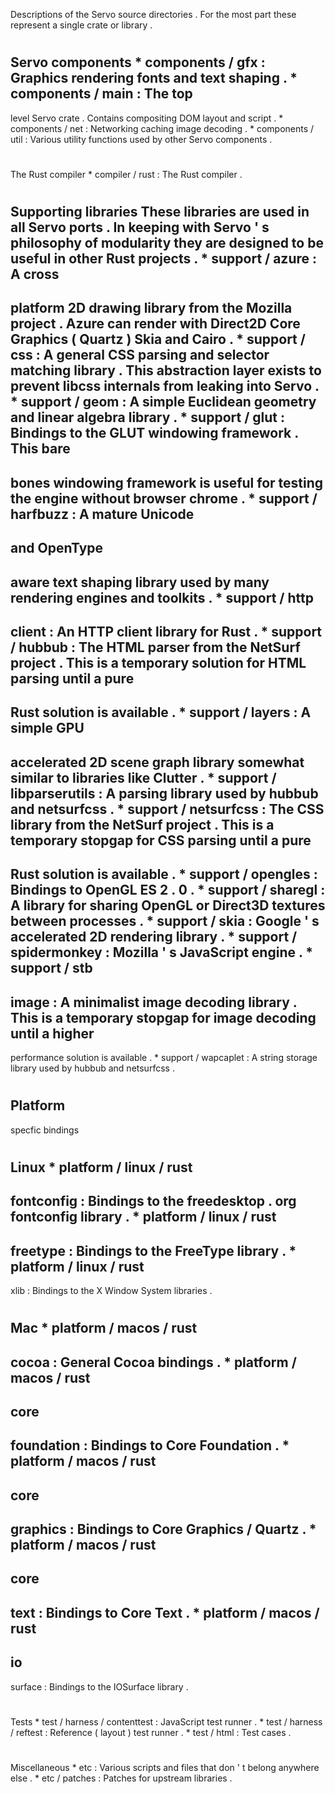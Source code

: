 Descriptions
of
the
Servo
source
directories
.
For
the
most
part
these
represent
a
single
crate
or
library
.
#
#
Servo
components
*
components
/
gfx
:
Graphics
rendering
fonts
and
text
shaping
.
*
components
/
main
:
The
top
-
level
Servo
crate
.
Contains
compositing
DOM
layout
and
script
.
*
components
/
net
:
Networking
caching
image
decoding
.
*
components
/
util
:
Various
utility
functions
used
by
other
Servo
components
.
#
#
The
Rust
compiler
*
compiler
/
rust
:
The
Rust
compiler
.
#
#
Supporting
libraries
These
libraries
are
used
in
all
Servo
ports
.
In
keeping
with
Servo
'
s
philosophy
of
modularity
they
are
designed
to
be
useful
in
other
Rust
projects
.
*
support
/
azure
:
A
cross
-
platform
2D
drawing
library
from
the
Mozilla
project
.
Azure
can
render
with
Direct2D
Core
Graphics
(
Quartz
)
Skia
and
Cairo
.
*
support
/
css
:
A
general
CSS
parsing
and
selector
matching
library
.
This
abstraction
layer
exists
to
prevent
libcss
internals
from
leaking
into
Servo
.
*
support
/
geom
:
A
simple
Euclidean
geometry
and
linear
algebra
library
.
*
support
/
glut
:
Bindings
to
the
GLUT
windowing
framework
.
This
bare
-
bones
windowing
framework
is
useful
for
testing
the
engine
without
browser
chrome
.
*
support
/
harfbuzz
:
A
mature
Unicode
-
and
OpenType
-
aware
text
shaping
library
used
by
many
rendering
engines
and
toolkits
.
*
support
/
http
-
client
:
An
HTTP
client
library
for
Rust
.
*
support
/
hubbub
:
The
HTML
parser
from
the
NetSurf
project
.
This
is
a
temporary
solution
for
HTML
parsing
until
a
pure
-
Rust
solution
is
available
.
*
support
/
layers
:
A
simple
GPU
-
accelerated
2D
scene
graph
library
somewhat
similar
to
libraries
like
Clutter
.
*
support
/
libparserutils
:
A
parsing
library
used
by
hubbub
and
netsurfcss
.
*
support
/
netsurfcss
:
The
CSS
library
from
the
NetSurf
project
.
This
is
a
temporary
stopgap
for
CSS
parsing
until
a
pure
-
Rust
solution
is
available
.
*
support
/
opengles
:
Bindings
to
OpenGL
ES
2
.
0
.
*
support
/
sharegl
:
A
library
for
sharing
OpenGL
or
Direct3D
textures
between
processes
.
*
support
/
skia
:
Google
'
s
accelerated
2D
rendering
library
.
*
support
/
spidermonkey
:
Mozilla
'
s
JavaScript
engine
.
*
support
/
stb
-
image
:
A
minimalist
image
decoding
library
.
This
is
a
temporary
stopgap
for
image
decoding
until
a
higher
-
performance
solution
is
available
.
*
support
/
wapcaplet
:
A
string
storage
library
used
by
hubbub
and
netsurfcss
.
#
#
Platform
-
specfic
bindings
#
#
#
Linux
*
platform
/
linux
/
rust
-
fontconfig
:
Bindings
to
the
freedesktop
.
org
fontconfig
library
.
*
platform
/
linux
/
rust
-
freetype
:
Bindings
to
the
FreeType
library
.
*
platform
/
linux
/
rust
-
xlib
:
Bindings
to
the
X
Window
System
libraries
.
#
#
#
Mac
*
platform
/
macos
/
rust
-
cocoa
:
General
Cocoa
bindings
.
*
platform
/
macos
/
rust
-
core
-
foundation
:
Bindings
to
Core
Foundation
.
*
platform
/
macos
/
rust
-
core
-
graphics
:
Bindings
to
Core
Graphics
/
Quartz
.
*
platform
/
macos
/
rust
-
core
-
text
:
Bindings
to
Core
Text
.
*
platform
/
macos
/
rust
-
io
-
surface
:
Bindings
to
the
IOSurface
library
.
#
#
Tests
*
test
/
harness
/
contenttest
:
JavaScript
test
runner
.
*
test
/
harness
/
reftest
:
Reference
(
layout
)
test
runner
.
*
test
/
html
:
Test
cases
.
#
#
Miscellaneous
*
etc
:
Various
scripts
and
files
that
don
'
t
belong
anywhere
else
.
*
etc
/
patches
:
Patches
for
upstream
libraries
.
